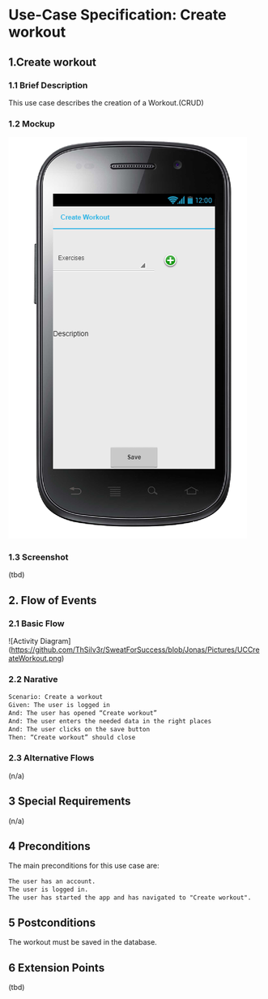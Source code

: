 # Use-Case Specification: Create workout
## 1.Create workout
### 1.1 Brief Description
This use case describes the creation of a Workout.(CRUD)
### 1.2 Mockup
![](https://github.com/ThSilv3r/SweatForSuccess/blob/Jonas/Pictures/CreateWorkout.PNG)
### 1.3 Screenshot
(tbd)
## 2. Flow of Events
### 2.1 Basic Flow
![Activity Diagram] (https://github.com/ThSilv3r/SweatForSuccess/blob/Jonas/Pictures/UCCreateWorkout.png)
### 2.2 Narative
    Scenario: Create a workout
    Given: The user is logged in
    And: The user has opened “Create workout”
    And: The user enters the needed data in the right places
    And: The user clicks on the save button
    Then: “Create workout” should close

### 2.3 Alternative Flows
(n/a)
## 3 Special Requirements
(n/a)
## 4 Preconditions
The main preconditions for this use case are:

    The user has an account.
    The user is logged in.
    The user has started the app and has navigated to "Create workout".

## 5 Postconditions
The workout must be saved in the database.
## 6 Extension Points
(tbd)
